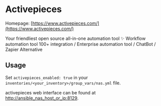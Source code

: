 # Activepieces

Homepage: [https://www.activepieces.com/](https://www.activepieces.com/)

Your friendliest open source all-in-one automation tool ✨ Workflow automation tool 100+ integration / Enterprise automation tool / ChatBot / Zapier Alternative

## Usage

Set `activepieces_enabled: true` in your `inventories/<your_inventory>/group_vars/nas.yml` file.

activepieces web interface can be found at [http://ansible_nas_host_or_ip:8129](http://ansible_nas_host_or_ip:8129).
